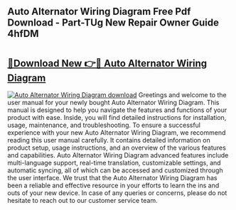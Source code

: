 ## Auto Alternator Wiring Diagram Free Pdf Download - Part-TUg New Repair Owner Guide 4hfDM

# <h2><a href="http://dfj98ho.blite.top/?on=Auto+Alternator+Wiring+Diagram">🔗Download New 👉🔴 Auto Alternator Wiring Diagram</a></h2>

[![Auto Alternator Wiring Diagram download](https://i.imgur.com/lujVjoI.png)](http://dfj98ho.blite.top/?on=Auto+Alternator+Wiring+Diagram)
Greetings and welcome to the user manual for your newly bought Auto Alternator Wiring Diagram. This manual is designed to help you navigate the features and functions of your product with ease. Inside, you will find detailed instructions for installation, usage, maintenance, and troubleshooting. To ensure a successful experience with your new Auto Alternator Wiring Diagram, we recommend reading this user manual carefully. It contains detailed information on product setup, usage instructions, and an overview of the various features and capabilities. Auto Alternator Wiring Diagram advanced features include multi-language support, real-time translation, customizable settings, and automatic syncing, all of which can be accessed and customized through the user interface. We trust that the Auto Alternator Wiring Diagram has been a reliable and effective resource in your efforts to learn the ins and outs of your new device. In case of any queries or concerns, please do not hesitate to reach out to our customer service team.
